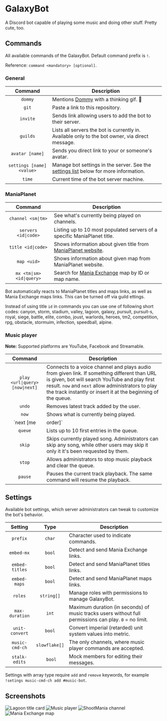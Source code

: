 GalaxyBot
=========
A Discord bot capable of playing some music and doing other stuff. Pretty cute, too.

## Commands
All available commands of the GalaxyBot. Default command prefix is `!`.

Reference: `command <mandatory> [optional]`.

### General

| Command                   | Description |
|:-------------------------:| ----------- |
| `dommy`                   | Mentions [Dommy](https://github.com/domino54/) with a thinking gif. 🤔
| `git`                     | Paste a link to this repository.
| `invite`                  | Sends link allowing users to add the bot to their server.
| `guilds`                  | Lists all servers the bot is currently in. Available only to the bot owner, via direct message.
| `avatar [name]`           | Sends you direct link to your or someone's avatar.
| `settings [name] <value>` | Manage bot settings in the server. See the [settings list](#Settings) below for more information.
| `time`                    | Current time of the bot server machine.

### ManiaPlanet

| Command                   | Description |
|:-------------------------:| ----------- |
| `channel <sm\|tm>`        | See what's currently being played on channels.
| `servers <id\|code>`      | Listing up to 10 most populated servers of a specific ManiaPlanet title.
| `title <id\|code>`        | Shows information about given title from [ManiaPlanet website](http://maniaplanet.com/).
| `map <uid>`               | Shows information about given map from ManiaPlanet website.
| `mx <tm\|sm> <id\|query>` | Search for [Mania Exchange](http://mania-exchange.com/) map by ID or map name.

Bot automatically reacts to ManiaPlanet titles and maps links, as well as Mania Exchange maps links. This can be turned off via guild ettings.

Instead of using title `id` in commands you can use one of following short codes: canyon, storm, stadium, valley, lagoon, galaxy, pursuit, pursuit-s, royal, siege, battle, elite, combo, joust, warlords, heroes, tm2, competition, rpg, obstacle, stormuim, infection, speedball, alpine.

### Music player

**Note:** Supported platforms are YouTube, Facebook and Streamable.

| Command                         | Description |
|:-------------------------------:| ----------- |
| `play <url\|query> [now\|next]` | Connects to a voice channel and plays audio from given link. If something different than URL is given, bot will search YouTube and play first result. `now` and `next` allow administrators to play the track instantly or insert it at the beginning of the queue.
| `undo`                          | Removes latest track added by the user.
| `now`                           | Shows what is currently being played.
| `next [me|order]`               | Shows name of the next track in the queue. `me` shows upcoming song requested by you. `order` can tell what song is at specific queue position.
| `queue`                         | Lists up to 10 first entries in the queue.
| `skip`                          | Skips currently played song. Administrators can skip any song, while other users may skip it only it it's been requested by them.
| `stop`                          | Allows administrators to stop music playback and clear the queue.
| `pause`                         | Pauses the current track playback. The same command will resume the playback.

## Settings
Available bot settings, which server administrators can tweak to customize the bot's behavior.

| Setting        | Type          | Description |
|:--------------:|:-------------:| ----------- |
| `prefix`       | `char`        | Character used to indicate commands.
| `embed-mx`     | `bool`        | Detect and send Mania Exchange links.
| `embed-titles` | `bool`        | Detect and send ManiaPlanet titles links.
| `embed-maps`   | `bool`        | Detect and send ManiaPlanet maps links.
| `roles`        | `string[]`    | Manage roles with permissions to manage GalaxyBot.
| `max-duration` | `int`         | Maximum duration (in seconds) of music tracks users without full permissions can play. `0` = no limit.
| `unit-convert` | `bool`        | Convert imperial (retarded) unit system values into metric.
| `music-cmd-ch` | `slowflake[]` | The only channels, where music player commands are accepted.
| `stalk-edits`  |` bool`        | Mock members for editing their messages.

Settings with array type require `add` and `remove` keywords, for example `!setings music-cmd-ch add #music-bot`.

## Screenshots

![Lagoon title card](https://i.imgur.com/n41wMvK.png)
![Music player](https://i.imgur.com/hGyRSFq.png)
![ShootMania channel](https://i.imgur.com/95Z3hSG.png)
![Mania Exchange map](https://i.imgur.com/2FIayqY.png)
